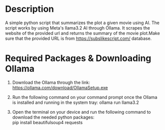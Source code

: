 # Description
A simple python script that summarizes the plot a given movie using AI. The script works by using Meta's llama3.2 AI through Ollama. It scrapes the website of the provided url and returns the summary of the movie plot.Make sure that the provided URL is from https://subslikescript.com/ database.

# Required Packages & Downloading Ollama
1. Download the Ollama through the link:
https://ollama.com/download/OllamaSetup.exe<br>

2. Run the following command on your command prompt once the Ollama is installed and running in the system tray:
ollama run llama3.2<br>

3. Open the terminal on your device and run the following command to download the needed python packages:<br>
pip install beautifulsoup4 requests


